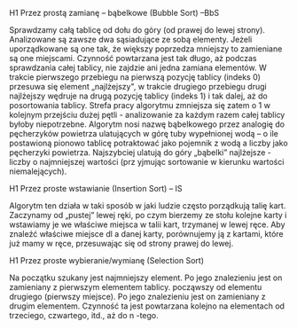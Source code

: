 H1 Przez prostą zamianę – bąbelkowe (Bubble Sort) –BbS
<p>Sprawdzamy całą tablicę od dołu do góry (od prawej do lewej strony). Analizowane są 
zawsze  dwa  sąsiadujące  ze  sobą  elementy.  Jeżeli  uporządkowane  są  one  tak,  że  większy 
poprzedza mniejszy to zamieniane są one miejscami. Czynność powtarzana jest tak długo, 
aż 
podczas   sprawdzania   całej   tablicy,   nie   zajdzie   ani   jedna   zamiana   elementów. 
W trakcie
pierwszego przebiegu na pierwszą pozycję tablicy (indeks 
0) 
przesuwa się
element
„najlżejszy", w trakcie drugiego przebiegu drugi najlżejszy wędruje na drugą
pozycję
tablicy (indeks 1) 
i tak dalej, aż do 
posortowania tablicy.
Strefa pracy algorytmu zmniejsza się 
zatem  o  1  w  kolejnym  przejściu  dużej  pętli
-
analizowanie  za  każdym  razem  całej  tablicy 
byłoby 
niepotrzebne.
Algorytm  nosi  nazwę  bąbelkowego  przez  analogię 
do  pęcherzyków  powietrza 
ulatujących  w  górę  tuby  wypełnionej  wodą 
–
o  ile  postawioną  pionowo  tablicę  potraktować 
jako pojemnik z wodą a liczby jako pęcherzyki powietrza. Najszybciej ulatują do góry „bąbelki” 
najlżejsze 
-
liczby  o  najmniejszej  wartości  (prz
yjmując  sortowanie  w  kierunku  wartości 
niemalejących).</p>
<p></p>
H1 Przez proste wstawianie (Insertion Sort) – IS
<p>Algorytm ten działa w taki sposób w jaki ludzie często porządkują talię kart. Zaczynamy od 
„pustej”  lewej  ręki,  po  czym  bierzemy  ze  stołu  kolejne  karty  i  wstawiamy  je  we  właściwe 
miejsca w talii kart, trzymanej  w lewej ręce.  Aby  znaleźć  właściwe miejsce dl
a  danej karty, 
porównujemy ją z kartami, które już mamy w ręce, przesuwając się od strony prawej do lewej.</p> 
<p></p>
H1 Przez proste wybieranie/wymianę (Selection Sort) 
<p>Na  początku  szukany  jest  najmniejszy  element.  Po  jego  znalezieniu  jest  on  zamieniany  z 
pierwszym  elementem  tablicy. 
począwszy od
elementu drugiego (pierwszy 
miejsce).  Po  jego  znalezieniu  jest  on  zamieniany  z  drugim  elementem.  Czynność  ta  jest 
powtarzana kolejno na
elementach od trzeciego, czwartego, itd., aż do n -tego. </p>



